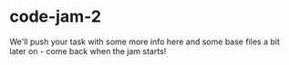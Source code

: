 # code-jam-2

We'll push your task with some more info here and some base files a bit later on - come back when the jam starts!
 